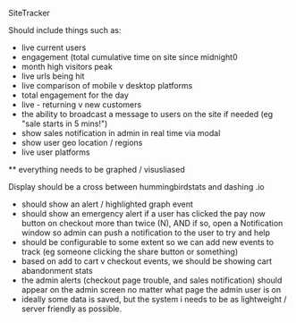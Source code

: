 SiteTracker

Should include things such as:

- live current users
- engagement (total cumulative time on site since midnight0
- month high visitors peak
- live urls being hit
- live comparison of mobile v desktop platforms
- total engagement for the day
- live - returning v new customers
- the ability to broadcast a message to users on the site if needed (eg "sale starts in 5 mins!")
- show sales notification in admin in real time via modal
- show user geo location / regions
- live user platforms

** everything needs to be graphed / visusliased

Display should be a cross between hummingbirdstats and dashing .io
- should show an alert / highlighted graph event
- should show an emergency alert if a user has clicked the pay now button on checkout more than twice (N), AND if so, open a Notification window so admin can push a notification to the user to try and help
- should be configurable to some extent so we can add new events to track (eg someone clicking the share button or something)
- based on add to cart v checkout events, we should be showing cart abandonment stats
- the admin alerts (checkout page trouble, and sales notification) should appear on the admin screen no matter what page the admin user is on
- ideally some data is saved, but the system i needs to be as lightweight / server friendly as possible.


